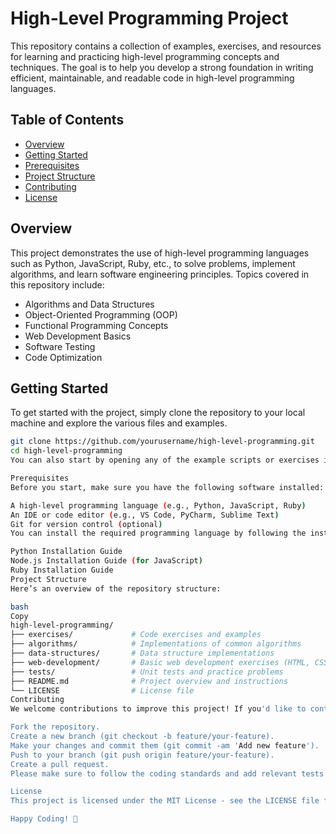 # High-Level Programming Project

This repository contains a collection of examples, exercises, and resources for learning and practicing high-level programming concepts and techniques. The goal is to help you develop a strong foundation in writing efficient, maintainable, and readable code in high-level programming languages.

## Table of Contents

- [Overview](#overview)
- [Getting Started](#getting-started)
- [Prerequisites](#prerequisites)
- [Project Structure](#project-structure)
- [Contributing](#contributing)
- [License](#license)

## Overview

This project demonstrates the use of high-level programming languages such as Python, JavaScript, Ruby, etc., to solve problems, implement algorithms, and learn software engineering principles. Topics covered in this repository include:

- Algorithms and Data Structures
- Object-Oriented Programming (OOP)
- Functional Programming Concepts
- Web Development Basics
- Software Testing
- Code Optimization

## Getting Started

To get started with the project, simply clone the repository to your local machine and explore the various files and examples.

```bash
git clone https://github.com/yourusername/high-level-programming.git
cd high-level-programming
You can also start by opening any of the example scripts or exercises in the language of your choice. Follow the instructions in the specific files for running the code or completing the exercises.

Prerequisites
Before you start, make sure you have the following software installed:

A high-level programming language (e.g., Python, JavaScript, Ruby)
An IDE or code editor (e.g., VS Code, PyCharm, Sublime Text)
Git for version control (optional)
You can install the required programming language by following the instructions for your chosen language:

Python Installation Guide
Node.js Installation Guide (for JavaScript)
Ruby Installation Guide
Project Structure
Here’s an overview of the repository structure:

bash
Copy
high-level-programming/
├── exercises/             # Code exercises and examples
├── algorithms/            # Implementations of common algorithms
├── data-structures/       # Data structure implementations
├── web-development/       # Basic web development exercises (HTML, CSS, JS)
├── tests/                 # Unit tests and practice problems
├── README.md              # Project overview and instructions
└── LICENSE                # License file
Contributing
We welcome contributions to improve this project! If you'd like to contribute, follow these steps:

Fork the repository.
Create a new branch (git checkout -b feature/your-feature).
Make your changes and commit them (git commit -am 'Add new feature').
Push to your branch (git push origin feature/your-feature).
Create a pull request.
Please make sure to follow the coding standards and add relevant tests for new features or bug fixes.

License
This project is licensed under the MIT License - see the LICENSE file for details.

Happy Coding! 🚀